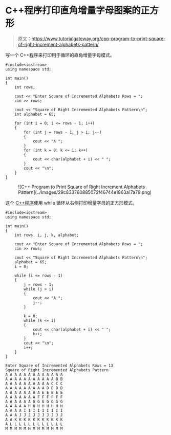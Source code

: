 # C++程序打印直角增量字母图案的正方形

> 原文：<https://www.tutorialgateway.org/cpp-program-to-print-square-of-right-increment-alphabets-pattern/>

写一个 C++程序来打印用于循环的直角增量字母模式。

```
#include<iostream>
using namespace std;

int main()
{
	int rows;

	cout << "Enter Square of Incremented Alphabets Rows = ";
	cin >> rows;

	cout << "Square of Right Incremented Alphabets Pattern\n";
	int alphabet = 65;

	for (int i = 0; i <= rows - 1; i++)
	{
		for (int j = rows - 1; j > i; j--)
		{
			cout << "A ";
		}
		for (int k = 0; k <= i; k++)
		{
			cout << char(alphabet + i) << " ";
		}
		cout << "\n";
	}
}
```

<figure class="wp-block-image size-large">![C++ Program to Print Square of Right Increment Alphabets Pattern](../Images/29c833760885072f46744e1863a17a79.png)</figure>

这个 [C++程序](https://www.tutorialgateway.org/cpp-programs/)使用 while 循环从右侧打印增量字母的正方形模式。

```
#include<iostream>
using namespace std;

int main()
{
	int rows, i, j, k, alphabet;

	cout << "Enter Square of Incremented Alphabets Rows = ";
	cin >> rows;

	cout << "Square of Right Incremented Alphabets Pattern\n";
	alphabet = 65;
	i = 0;

	while (i <= rows - 1)
	{
		j = rows - 1;
		while (j > i)
		{
			cout << "A ";
			j--;
		}

		k = 0;
		while (k <= i)
		{
			cout << char(alphabet + i) << " ";
			k++;
		}
		cout << "\n";
		i++;
	}
}
```

```
Enter Square of Incremented Alphabets Rows = 13
Square of Right Incremented Alphabets Pattern
A A A A A A A A A A A A A 
A A A A A A A A A A A B B 
A A A A A A A A A A C C C 
A A A A A A A A A D D D D 
A A A A A A A A E E E E E 
A A A A A A A F F F F F F 
A A A A A A G G G G G G G 
A A A A A H H H H H H H H 
A A A A I I I I I I I I I 
A A A J J J J J J J J J J 
A A K K K K K K K K K K K 
A L L L L L L L L L L L L 
M M M M M M M M M M M M M 
```